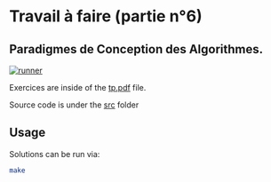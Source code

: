 # Travail à faire (partie n°6)

## Paradigmes de Conception des Algorithmes.

[![runner](https://github.com/gomu-gomu/ma-aa-tp-p6/actions/workflows/action.yml/badge.svg)](https://github.com/gomu-gomu/ma-aa-tp-p6/actions/workflows/action.yml)

Exercices are inside of the [tp.pdf](./assets/tp.pdf) file.

Source code is under the [src](./src/) folder

## Usage

Solutions can be run via:

```sh
make
```
